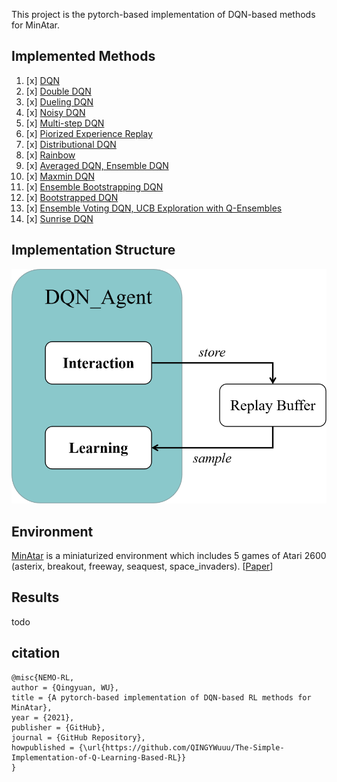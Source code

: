 This project is the pytorch-based implementation of DQN-based methods for MinAtar.

## Implemented Methods


1. [x] [DQN](http://www.nature.com/articles/nature14236)
2. [x] [Double DQN](https://arxiv.org/pdf/1509.06461.pdf)
3. [x] [Dueling DQN](http://arxiv.org/abs/1511.06581)
4. [x] [Noisy DQN](https://arxiv.org/abs/1706.10295)
5. [x] [Multi-step DQN](http://www.incompleteideas.net/sutton/book/ebook/the-book.html)
6. [x] [Piorized Experience Replay](http://arxiv.org/abs/1511.05952)
7. [x] [Distributional DQN](https://arxiv.org/abs/1707.06887)
8. [x] [Rainbow](https://arxiv.org/pdf/1710.02298.pdf)
9. [x] [Averaged DQN, Ensemble DQN](https://arxiv.org/pdf/1611.01929.pdf) 
10. [x] [Maxmin DQN](https://arxiv.org/pdf/2002.06487.pdf)
11. [x] [Ensemble Bootstrapping DQN](https://arxiv.org/pdf/2103.00445.pdf)
12. [x] [Bootstrapped DQN](https://arxiv.org/pdf/1602.04621.pdf)
13. [x] [Ensemble Voting DQN, UCB Exploration with Q-Ensembles](https://arxiv.org/pdf/1706.01502.pdf)
14. [x] [Sunrise DQN](https://arxiv.org/pdf/2007.04938.pdf)

## Implementation Structure
![DQN_Agent Structrue](pics/structure.png#pic_left)
    


## Environment

[MinAtar](https://github.com/kenjyoung/MinAtar) is a miniaturized environment which includes 5 games of Atari 2600 (asterix, breakout, freeway, seaquest, space_invaders). [[Paper](https://arxiv.org/pdf/1903.03176)]

## Results

todo

## citation

```
@misc{NEMO-RL,
author = {Qingyuan, WU},
title = {A pytorch-based implementation of DQN-based RL methods for MinAtar},
year = {2021},
publisher = {GitHub},
journal = {GitHub Repository},
howpublished = {\url{https://github.com/QINGYWuuu/The-Simple-Implementation-of-Q-Learning-Based-RL}}
}
```
